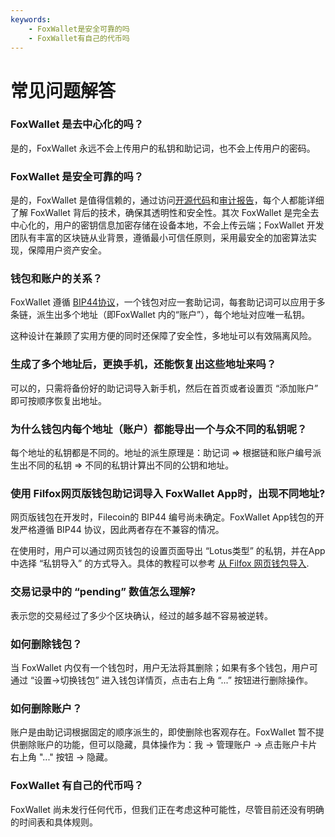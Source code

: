 ```yaml
---
keywords:
    - FoxWallet是安全可靠的吗
    - FoxWallet有自己的代币吗
---
```


# 常见问题解答

### FoxWallet 是去中心化的吗？
是的，FoxWallet 永远不会上传用户的私钥和助记词，也不会上传用户的密码。

### FoxWallet 是安全可靠的吗？
是的，FoxWallet 是值得信赖的，通过访问[开源代码](https://github.com/foxwallet/foxwallet-extension)和[审计报告](https://github.com/foxwallet/security-audit-certification)，每个人都能详细了解 FoxWallet 背后的技术，确保其透明性和安全性。其次 FoxWallet 是完全去中心化的，用户的密钥信息加密存储在设备本地，不会上传云端；FoxWallet 开发团队有丰富的区块链从业背景，遵循最小可信任原则，采用最安全的加密算法实现，保障用户资产安全。

### 钱包和账户的关系？
FoxWallet 遵循 [BIP44协议](https://github.com/bitcoin/bips/blob/master/bip-0044.mediawiki)，一个钱包对应一套助记词，每套助记词可以应用于多条链，派生出多个地址（即FoxWallet 内的“账户”），每个地址对应唯一私钥。

这种设计在兼顾了实用方便的同时还保障了安全性，多地址可以有效隔离风险。

### 生成了多个地址后，更换手机，还能恢复出这些地址来吗？
可以的，只需将备份好的助记词导入新手机，然后在首页或者设置页 “添加账户” 即可按顺序恢复出地址。

### 为什么钱包内每个地址（账户）都能导出一个与众不同的私钥呢？
每个地址的私钥都是不同的。地址的派生原理是：助记词 => 根据链和账户编号派生出不同的私钥 => 不同的私钥计算出不同的公钥和地址。

### 使用 Filfox网页版钱包助记词导入 FoxWallet App时，出现不同地址?
网页版钱包在开发时，Filecoin的 BIP44 编号尚未确定。FoxWallet App钱包的开发严格遵循 BIP44 协议，因此两者存在不兼容的情况。

在使用时，用户可以通过网页钱包的设置页面导出 “Lotus类型” 的私钥，并在App中选择 “私钥导入” 的方式导入。具体的教程可以参考 [从 Filfox 网页钱包导入](/zh/docs/filecoin/import-from-filfox).

### 交易记录中的 “pending” 数值怎么理解?
表示您的交易经过了多少个区块确认，经过的越多越不容易被逆转。

### 如何删除钱包？
当 FoxWallet 内仅有一个钱包时，用户无法将其删除；如果有多个钱包，用户可通过 “设置->切换钱包” 进入钱包详情页，点击右上角 “...” 按钮进行删除操作。

### 如何删除账户？
账户是由助记词根据固定的顺序派生的，即使删除也客观存在。FoxWallet 暂不提供删除账户的功能，但可以隐藏，具体操作为：我 -> 管理账户 -> 点击账户卡片右上角 "..." 按钮 -> 隐藏。

### FoxWallet 有自己的代币吗？
FoxWallet 尚未发行任何代币，但我们正在考虑这种可能性，尽管目前还没有明确的时间表和具体规则。